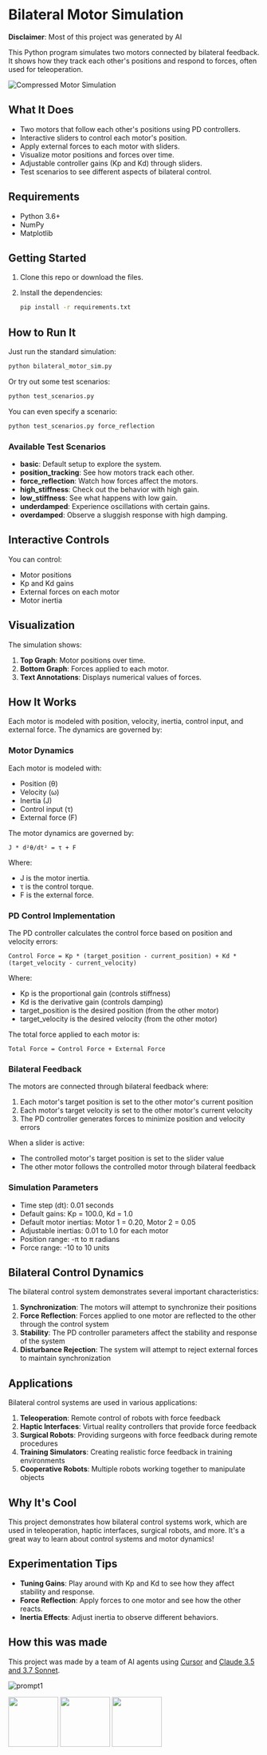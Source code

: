 # Bilateral Motor Simulation

**Disclaimer**: Most of this project was generated by AI

This Python program simulates two motors connected by bilateral feedback. It shows how they track each other's positions and respond to forces, often used for teleoperation.

![Compressed Motor Simulation](media/motor_sim_compressed.gif)

## What It Does

- Two motors that follow each other's positions using PD controllers.
- Interactive sliders to control each motor's position.
- Apply external forces to each motor with sliders.
- Visualize motor positions and forces over time.
- Adjustable controller gains (Kp and Kd) through sliders.
- Test scenarios to see different aspects of bilateral control.

## Requirements

- Python 3.6+
- NumPy
- Matplotlib

## Getting Started

1. Clone this repo or download the files.
2. Install the dependencies:

   ```bash
   pip install -r requirements.txt
   ```

## How to Run It

Just run the standard simulation:

```bash
python bilateral_motor_sim.py
```

Or try out some test scenarios:

```bash
python test_scenarios.py
```

You can even specify a scenario:

```bash
python test_scenarios.py force_reflection
```

### Available Test Scenarios

- **basic**: Default setup to explore the system.
- **position_tracking**: See how motors track each other.
- **force_reflection**: Watch how forces affect the motors.
- **high_stiffness**: Check out the behavior with high gain.
- **low_stiffness**: See what happens with low gain.
- **underdamped**: Experience oscillations with certain gains.
- **overdamped**: Observe a sluggish response with high damping.

## Interactive Controls

You can control:

- Motor positions
- Kp and Kd gains
- External forces on each motor
- Motor inertia

## Visualization

The simulation shows:

1. **Top Graph**: Motor positions over time.
2. **Bottom Graph**: Forces applied to each motor.
3. **Text Annotations**: Displays numerical values of forces.

## How It Works

Each motor is modeled with position, velocity, inertia, control input, and external force. The dynamics are governed by:

### Motor Dynamics

Each motor is modeled with:
- Position (θ)
- Velocity (ω)
- Inertia (J)
- Control input (τ)
- External force (F)

The motor dynamics are governed by:
```
J * d²θ/dt² = τ + F
```

Where:
- J is the motor inertia.
- τ is the control torque.
- F is the external force.

### PD Control Implementation

The PD controller calculates the control force based on position and velocity errors:

```
Control Force = Kp * (target_position - current_position) + Kd * (target_velocity - current_velocity)
```

Where:
- Kp is the proportional gain (controls stiffness)
- Kd is the derivative gain (controls damping)
- target_position is the desired position (from the other motor)
- target_velocity is the desired velocity (from the other motor)

The total force applied to each motor is:
```
Total Force = Control Force + External Force
```

### Bilateral Feedback

The motors are connected through bilateral feedback where:
1. Each motor's target position is set to the other motor's current position
2. Each motor's target velocity is set to the other motor's current velocity
3. The PD controller generates forces to minimize position and velocity errors

When a slider is active:
- The controlled motor's target position is set to the slider value
- The other motor follows the controlled motor through bilateral feedback

### Simulation Parameters

- Time step (dt): 0.01 seconds
- Default gains: Kp = 100.0, Kd = 1.0
- Default motor inertias: Motor 1 = 0.20, Motor 2 = 0.05
- Adjustable inertias: 0.01 to 1.0 for each motor
- Position range: -π to π radians
- Force range: -10 to 10 units

## Bilateral Control Dynamics

The bilateral control system demonstrates several important characteristics:

1. **Synchronization**: The motors will attempt to synchronize their positions
2. **Force Reflection**: Forces applied to one motor are reflected to the other through the control system
3. **Stability**: The PD controller parameters affect the stability and response of the system
4. **Disturbance Rejection**: The system will attempt to reject external forces to maintain synchronization

## Applications

Bilateral control systems are used in various applications:

1. **Teleoperation**: Remote control of robots with force feedback
2. **Haptic Interfaces**: Virtual reality controllers that provide force feedback
3. **Surgical Robots**: Providing surgeons with force feedback during remote procedures
4. **Training Simulators**: Creating realistic force feedback in training environments
5. **Cooperative Robots**: Multiple robots working together to manipulate objects

## Why It's Cool

This project demonstrates how bilateral control systems work, which are used in teleoperation, haptic interfaces, surgical robots, and more. It's a great way to learn about control systems and motor dynamics!

## Experimentation Tips

- **Tuning Gains**: Play around with Kp and Kd to see how they affect stability and response.
- **Force Reflection**: Apply forces to one motor and see how the other reacts.
- **Inertia Effects**: Adjust inertia to observe different behaviors.

## How this was made

This project was made by a team of AI agents using [Cursor](https://www.cursor.com) and [Claude 3.5 and 3.7 Sonnet](https://www.anthropic.com/claude).


![prompt1](media/prompt1.png)

<!-- <div style="display: flex; justify-content: space-around;">
    <img src="" style="max-width: 30%;"/>
    <img src="media/response2.png" style="max-width: 30%;"/>
    <img src="media/response3.png" style="max-width: 30%;"/>
</div> -->

<p float="left">
  <img src="media/response1.png" width="100" />
  <img src="media/response2.png" width="100" /> 
  <img src="media/response3.png" width="100" />
</p>
